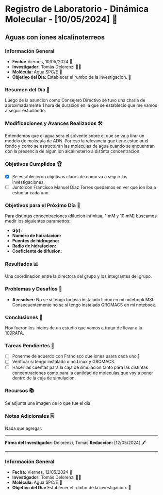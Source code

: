 # Registro de Laboratorio - Dinámica Molecular - [10/05/2024] 📆

## Aguas con iones alcalinoterreos

### Información General
- **Fecha:** Viernes, 10/05/2024 📆
- **Investigador:** Tomás Delorenzi 👨‍🔬
- **Molécula:** Agua SPC/E 🧪
- **Objetivo del Día:** Establecer el rumbo de la investigacion. 🎯

### Resumen del Día 📝
Luego de la asuncion como Consejero Directivo se tuvo una charla de aproximadamente 1 hora de duracion en la que se establecio que me vamos a seguir estudiando.

### Modificaciones y Avances Realizados 🛠️
Entendemos que el agua sera el solvente sobre el que se va a tirar un modelo de molecula de ADN. Por eso la relevancia que tiene estudiar el fondo y como se estructuran las moleculas de agua cuando se encuentran con la presencia de algun ion alcalinoterro a distinta concentracion.

### Objetivos Cumplidos 🏆
- [x] Se establecieron objetivos claros de como va a seguir las investigaciones.
- [ ] Junto con Francisco Manuel Diaz Torres quedamos en ver que ion iba a estudiar cada uno.
  
### Objetivos para el Próximo Día 🎯
Para distintas concentraciones (dilucion infinitua, 1 mM y 10 mM) buscamos medir los siguientes parametros:

- **G(r):**
- **Numero de hidratacion:**
- **Puentes de hidrogeno:** 
- **Radio de hidratacion:**
- **Coeficiente de difusion:**

### Resultados 📊
Una coordinacion entre la directora del grupo y los integrantes del grupo.

### Problemas y Desafíos 🚧
- **A resolver:** No se si tengo todavia instalado Linux en mi notebook MSI. Consecuentemente no se si tengo instalado GROMACS en mi notebook.

### Conclusiones 🧾
Hoy fueron los inicios de un estudio que vamos a tratar de llevar a la 109RAFA.

### Tareas Pendientes 📌
- [ ] Ponerme de acuerdo con Francisco que iones usara cada uno.]
- [ ] Verificar si tengo instalado o no Linux y GROMACS.
- [ ] Hacer las cuentas para la caja de simulacion tanto para las distintas concentraciones como para la cantidad de moleculas que voy a poner dentro de la caja de simulacion.

### Recursos 📚
Se adjunta una imagen de lo que fue el dia.

### Notas Adicionales 🗒️
Nada que agregar.

---

**Firma del Investigador:** Delorenzi, Tomás   **Redaccion:** [12/05/2024] 🖋️

***

### Información General
- **Fecha:** Viernes, 12/05/2024 📆
- **Investigador:** Tomás Delorenzi 👨‍🔬
- **Molécula:** Agua SPC/E 🧪
- **Objetivo del Día:** Establecer el rumbo de la investigacion. 🎯

